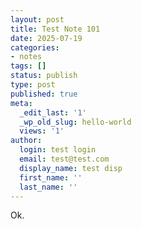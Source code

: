 ```yaml
---
layout: post
title: Test Note 101
date: 2025-07-19
categories:
- notes
tags: []
status: publish
type: post
published: true
meta:
  _edit_last: '1'
  _wp_old_slug: hello-world
  views: '1'
author:
  login: test login
  email: test@test.com
  display_name: test disp
  first_name: ''
  last_name: ''
---
```


Ok.